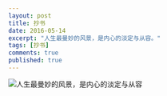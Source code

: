 ```yaml
---
layout: post
title: 抄书
date: 2016-05-14
excerpt: "人生最曼妙的风景，是内心的淡定与从容。"
tags: [抄书]
comments: true
published: true
---
```

![人生最曼妙的风景，是内心的淡定与从容](http://img.vinechen.com/16-5-22/2308928.jpg)
